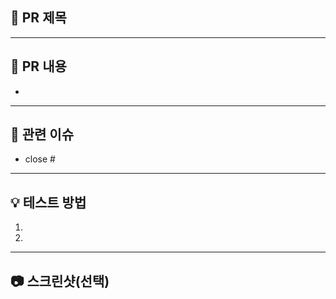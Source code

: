 ## 📌 PR 제목
<!-- {타입}: {간단 설명} - #{이슈 번호} -->

---

## 📍 PR 내용
<!-- 작업한 내용을 간략하게 설명 -->
- 

---

## 📎 관련 이슈
<!-- 연결된 이슈 번호 작성 -->
- close #

---

## 💡 테스트 방법
<!-- 기능 테스트 방법 작성 -->
1. 
2. 

---

## 📷 스크린샷(선택)
<!-- 필요 시 스크린샷 첨부 -->
